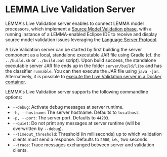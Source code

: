# LEMMA Live Validation Server
LEMMA's Live Validation server enables to connect LEMMA model processors, which
implement a
[Source Model Validation phase](https://github.com/SeelabFhdo/lemma/tree/main/de.fhdo.lemma.model_processing/src/main/kotlin/de/fhdo/lemma/model_processing/builtin_phases/source_model_validation),
with a running instance of a LEMMA-enabled Eclipse IDE to receive and display
source model validation issues leveraging the
[Language Server Protocol](https://microsoft.github.io/language-server-protocol).

A Live Validation server can be started by first building the server component
as a local, standalone executable JAR file using Gradle (cf. the `../build.sh`
or `../build.bat` script). Upon build success, the standalone executable server
JAR file ends up in the folder `server/build/libs` and has the classifier
`runnable`. You can then execute the JAR file using `java -jar`. Alternatively,
it is possible to
[execute the Live Validation server in a Docker container](https://github.com/SeelabFhdo/lemma/tree/main/de.fhdo.lemma.live_validation/docker).

LEMMA's Live Validation server supports the following commandline options:
- `--debug`: Activate debug messages at server runtime.
- `-h, --hostname`: The server hostname. Defaults to `localhost`.
- `-p, --port`: The server port. Defaults to `44203`.
- `--quiet`: Do not print any messages at server runtime (will be overwritten by
  `--debug`).
- `--timeout_threshold`: Threshold (in milliseconds) up to which validation clients must send a response. Defaults to
  `2000`, i.e., two seconds.
- `--trace`: Trace messages exchanged between server and validation clients.